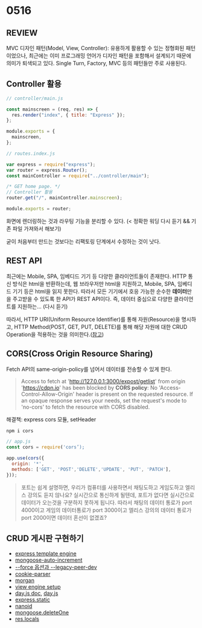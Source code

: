 # 0516

## REVIEW

MVC 디자인 패턴(Model, View, Controller): 유용하게 활용할 수 있는 정형화된 패턴이었으나, 최근에는 이미 프로그래밍 언어가 디자인 패턴을 포함해서 설계되기 때문에 의미가 퇴색되고 있다. Single Turn, Factory, MVC 등의 패턴들만 주로 사용된다.

## Controller 활용

```js
// controller/main.js

const mainscreen = (req, res) => {
  res.render("index", { title: "Express" });
};

module.exports = {
  mainscreen,
};
```

```js
// routes.index.js

var express = require("express");
var router = express.Router();
const mainController = require("../controller/main");

/* GET home page. */
// Controller 활용
router.get("/", mainController.mainscreen);

module.exports = router;
```

화면에 렌더링하는 것과 라우팅 기능을 분리할 수 있다. (< 정확한 워딩 다시 듣기 && 기존 파일 가져와서 해보기)

굳이 처음부터 만드는 것보다는 리팩토링 단계에서 수정하는 것이 낫다.

## REST API

최근에는 Mobile, SPA, 임베디드 기기 등 다양한 클라이언트들이 존재한다. HTTP 통신 방식은 html을 반환하는데, 웹 브라우저만 html을 지원하고, Mobile, SPA, 임베디드 기기 등은 html을 읽지 못한다. 따라서 모든 기기에서 호응 가능한 순수한 **데이터**만을 주고받을 수 있도록 한 API가 REST API이다. 즉, 데이터 중심으로 다양한 클라이언트를 지원하는... (다시 듣기)

따라서, HTTP URI(Uniform Resource Identifier)를 통해 자원(Resource)을 명시하고, HTTP Method(POST, GET, PUT, DELETE)를 통해 해당 자원에 대한 CRUD Operation을 적용하는 것을 의미한다.([참고](https://api.iamport.kr/#/))

## CORS(Cross Origin Resource Sharing)

Fetch API의 same-origin-policy를 넘어서 데이터를 전송할 수 있게 한다.

> Access to fetch at 'http://127.0.0.1:3000/expost/getlist' from origin 'https://cdpn.io' has been blocked by **CORS policy**: No 'Access-Control-Allow-Origin' header is present on the requested resource. If an opaque response serves your needs, set the request's mode to 'no-cors' to fetch the resource with CORS disabled.

해결책: express cors 모듈, setHeader

```ps
npm i cors
```

```js
// app.js
const cors = require('cors’);

app.use(cors({
  origin: '*',
  methods: ['GET', 'POST','DELETE','UPDATE', 'PUT', 'PATCH'],
}));
```

> 포트는 쉽게 설명하면, 우리가 컴퓨터를 사용하면서 채팅도하고 게임도하고 엘리스 강의도 듣지 않나요? 실시간으로 통신하게 될텐데, 포트가 없다면 실시간으로 데이터가 오는것을 구분하지 못하게 됩니다. 따라서 채팅의 데이터 통로가 port 4000이고 게임의 데이터통로가 port 3000이고 엘리스 강의의 데이터 통로가 port 2000이면 데이터 혼선이 없겠죠?

## CRUD 게시판 구현하기

- [express template engine](https://expressjs.com/ko/guide/using-template-engines.html)
- [mongoose-auto-increment](https://www.npmjs.com/package/mongoose-auto-increment)
- [--force 옵션과 --legacy-peer-dev](https://jane-aeiou.tistory.com/79?category=1018076)
- [cookie-parser](http://expressjs.com/en/resources/middleware/cookie-parser.html)
- [morgan](https://expressjs.com/en/resources/middleware/morgan.html)
- [view engine setup](https://expressjs.com/ko/guide/using-template-engines.html)
- [day.js doc](https://day.js.org/docs/en/display/format), [day.js](https://www.npmjs.com/package/dayjs)
- [express.static](http://expressjs.com/en/starter/static-files.html)
- [nanoid](https://www.npmjs.com/package/nanoid)
- [mongoose.deleteOne](https://mongoosejs.com/docs/api.html#model_Model.deleteOne)
- [res.locals](http://expressjs.com/en/5x/api.html#res.locals)
